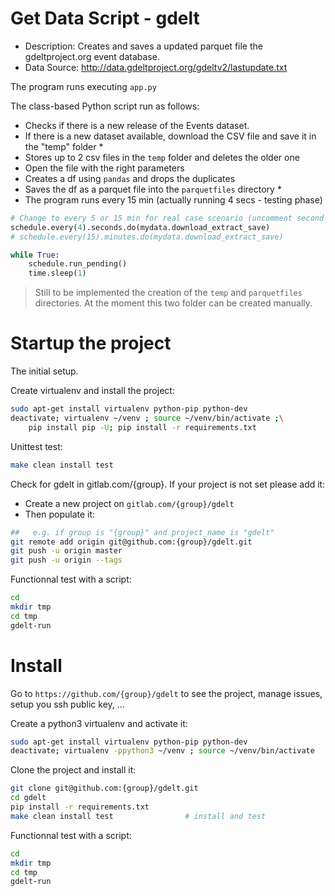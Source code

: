 # Get Data Script - gdelt
- Description: Creates and saves a updated parquet file the gdeltproject.org event database.
- Data Source: http://data.gdeltproject.org/gdeltv2/lastupdate.txt


The program runs executing `app.py` 


The class-based Python script run as follows:
- Checks if there is a new release of the Events dataset.
- If there is a new dataset available, download the CSV file and save it in the "temp" folder *
- Stores up to 2 csv files in the `temp` folder and deletes the older one
- Open the file with the right parameters
- Creates a df using `pandas` and drops the duplicates
- Saves the df as a parquet file into the `parquetfiles` directory *
- The program runs every 15 min (actually running 4 secs - testing phase) 
```python
# Change to every 5 or 15 min for real case scenario (uncomment second line)
schedule.every(4).seconds.do(mydata.download_extract_save)
# schedule.every(15).minutes.do(mydata.download_extract_save)

while True:
    schedule.run_pending()
    time.sleep(1)
```


> Still to be implemented the creation of the `temp` and `parquetfiles` directories. At the moment this two folder can be created manually.

# Startup the project

The initial setup.

Create virtualenv and install the project:
```bash
sudo apt-get install virtualenv python-pip python-dev
deactivate; virtualenv ~/venv ; source ~/venv/bin/activate ;\
    pip install pip -U; pip install -r requirements.txt
```

Unittest test:
```bash
make clean install test
```

Check for gdelt in gitlab.com/{group}.
If your project is not set please add it:

- Create a new project on `gitlab.com/{group}/gdelt`
- Then populate it:

```bash
##   e.g. if group is "{group}" and project_name is "gdelt"
git remote add origin git@github.com:{group}/gdelt.git
git push -u origin master
git push -u origin --tags
```

Functionnal test with a script:

```bash
cd
mkdir tmp
cd tmp
gdelt-run
```

# Install

Go to `https://github.com/{group}/gdelt` to see the project, manage issues,
setup you ssh public key, ...

Create a python3 virtualenv and activate it:

```bash
sudo apt-get install virtualenv python-pip python-dev
deactivate; virtualenv -ppython3 ~/venv ; source ~/venv/bin/activate
```

Clone the project and install it:

```bash
git clone git@github.com:{group}/gdelt.git
cd gdelt
pip install -r requirements.txt
make clean install test                # install and test
```
Functionnal test with a script:

```bash
cd
mkdir tmp
cd tmp
gdelt-run
```
